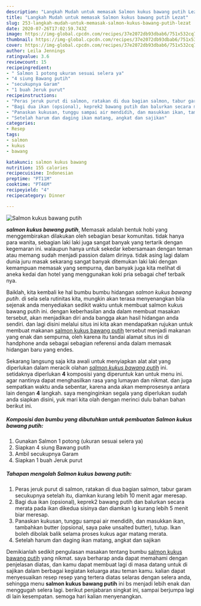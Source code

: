 ```yaml
---
description: "Langkah Mudah untuk memasak Salmon kukus bawang putih Lezat"
title: "Langkah Mudah untuk memasak Salmon kukus bawang putih Lezat"
slug: 253-langkah-mudah-untuk-memasak-salmon-kukus-bawang-putih-lezat
date: 2020-07-26T17:02:59.743Z
image: https://img-global.cpcdn.com/recipes/37e2072db93dbab6/751x532cq70/salmon-kukus-bawang-putih-foto-resep-utama.jpg
thumbnail: https://img-global.cpcdn.com/recipes/37e2072db93dbab6/751x532cq70/salmon-kukus-bawang-putih-foto-resep-utama.jpg
cover: https://img-global.cpcdn.com/recipes/37e2072db93dbab6/751x532cq70/salmon-kukus-bawang-putih-foto-resep-utama.jpg
author: Leila Jennings
ratingvalue: 3.6
reviewcount: 15
recipeingredient:
- " Salmon 1 potong ukuran sesuai selera ya"
- "4 siung Bawang putih"
- "secukupnya Garam"
- "1 buah Jeruk purut"
recipeinstructions:
- "Peras jeruk purut di salmon, ratakan di dua bagian salmon, tabur garam secukupnya setelah itu, diamkan kurang lebih 10 menit agar meresap."
- "Bagi dua ikan (opsional), keprek2 bawang putih dan balurkan secara merata pada ikan dikedua sisinya dan diamkan lg kurang lebih 5 menit biar meresap."
- "Panaskan kukusan, tunggu sampai air mendidih, dan masukkan ikan, tambahkan butter (opsional, saya pake unsalted butter), tutup. Ikan boleh dibolak balik selama proses kukus agar matang merata."
- "Setelah harum dan daging ikan matang, angkat dan sajikan"
categories:
- Resep
tags:
- salmon
- kukus
- bawang

katakunci: salmon kukus bawang 
nutrition: 155 calories
recipecuisine: Indonesian
preptime: "PT11M"
cooktime: "PT46M"
recipeyield: "4"
recipecategory: Dinner

---
```



![Salmon kukus bawang putih](https://img-global.cpcdn.com/recipes/37e2072db93dbab6/751x532cq70/salmon-kukus-bawang-putih-foto-resep-utama.jpg)

<b><i>salmon kukus bawang putih</i></b>, Memasak adalah bentuk hobi yang menggembirakan dilakukan oleh sebagian besar komunitas. tidak hanya para wanita, sebagian laki laki juga sangat banyak yang tertarik dengan kegemaran ini. walaupun hanya untuk sekedar kebersamaan dengan teman atau memang sudah menjadi passion dalam dirinya. tidak asing lagi dalam dunia juru masak sekarang sangat banyak ditemukan laki laki dengan kemampuan memasak yang sempurna, dan banyak juga kita melihat di aneka kedai dan hotel yang menggunakan koki pria sebagai chef terbaik nya.

Baiklah, kita kembali ke hal bumbu bumbu hidangan <i>salmon kukus bawang putih</i>. di sela sela rutinitas kita, mungkin akan terasa menyenangkan bila sejenak anda menyediakan sedikit waktu untuk membuat salmon kukus bawang putih ini. dengan keberhasilan anda dalam membuat masakan tersebut, akan menjadikan diri anda bangga akan hasil hidangan anda sendiri. dan lagi disini melalui situs ini kita akan mendapatkan rujukan untuk membuat makanan <u>salmon kukus bawang putih</u> tersebut menjadi makanan yang enak dan sempurna, oleh karena itu tandai alamat situs ini di handphone anda sebagai sebagian referensi anda dalam memasak hidangan baru yang endes.




Sekarang langsung saja kita awali untuk menyiapkan alat alat yang diperlukan dalam meracik olahan <u><i>salmon kukus bawang putih</i></u> ini. setidaknya diperlukan <b>4</b> komposisi yang diperuntuk kan untuk menu ini. agar nantinya dapat menghasilkan rasa yang lumayan dan nikmat. dan juga sempatkan waktu anda sebentar, karena anda akan memprosesnya antara lain dengan <b>4</b> langkah. saya menginginkan segala yang diperlukan sudah anda siapkan disini, yuk mari kita olah dengan merinci dulu bahan bahan berikut ini.

<!--inarticleads1-->

##### Komposisi dan bumbu yang dibutuhkan untuk pembuatan Salmon kukus bawang putih:

1. Gunakan  Salmon 1 potong (ukuran sesuai selera ya)
1. Siapkan 4 siung Bawang putih
1. Ambil secukupnya Garam
1. Siapkan 1 buah Jeruk purut




<!--inarticleads2-->

##### Tahapan mengolah Salmon kukus bawang putih:

1. Peras jeruk purut di salmon, ratakan di dua bagian salmon, tabur garam secukupnya setelah itu, diamkan kurang lebih 10 menit agar meresap.
1. Bagi dua ikan (opsional), keprek2 bawang putih dan balurkan secara merata pada ikan dikedua sisinya dan diamkan lg kurang lebih 5 menit biar meresap.
1. Panaskan kukusan, tunggu sampai air mendidih, dan masukkan ikan, tambahkan butter (opsional, saya pake unsalted butter), tutup. Ikan boleh dibolak balik selama proses kukus agar matang merata.
1. Setelah harum dan daging ikan matang, angkat dan sajikan




Demikianlah sedikit pengulasan masakan tentang bumbu <u>salmon kukus bawang putih</u> yang nikmat. saya berharap anda dapat memahami dengan penjelasan diatas, dan kamu dapat membuat lagi di masa datang untuk di sajikan dalam berbagai kegiatan keluarga atau teman kamu. kalian dapat menyesuaikan resep resep yang tertera diatas selaras dengan selera anda, sehingga menu <b>salmon kukus bawang putih</b> ini bs menjadi lebih enak dan menggugah selera lagi. berikut penjabaran singkat ini, sampai berjumpa lagi di lain kesempatan. semoga hari kalian menyenangkan.
